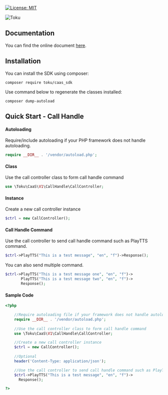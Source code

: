 [![License: MIT](https://img.shields.io/badge/License-MIT-yellow.svg)](https://github.com/cheefoong-toku/toku-caas-sdk/blob/main/LICENSE)

![Toku](https://caasuser.tokuworld.com/images/logo-inverse.png)

## Documentation
You can find the online document [here](https://apidocs.toku.co/).


## Installation
You can install the SDK using composer:

    composer require toku/caas_sdk
Use command below to regenerate the classes installed:

	composer dump-autoload
	
## Quick Start - Call Handle
#### Autoloading
Require/include autoloading if your PHP framework does not handle autoloading.

```php
require __DIR__ . '/vendor/autoload.php';
```

#### Class
Use the call controller class to form call handle command
```php
use \Toku\CaaS\V1\CallHandle\CallController;
```

#### Instance
Create a new call controller instance
```php
$ctrl = new CallController();
```

#### Call Handle Command
Use the call controller to send call handle command such as PlayTTS command.
```php
$ctrl->PlayTTS("This is a test message", "en", "f")->Response();
```
You can also send multiple command.
```php
$ctrl->PlayTTS("This is a test message one", "en", "f")->
       PlayTTS("This is a test message two", "en", "f")->
       Response();
```

#### Sample Code

```php
<?php

	//Require autoloading file if your framework does not handle autoloading
	require __DIR__ . '/vendor/autoload.php';
	
	//Use the call controller class to form call handle command
	use \Toku\CaaS\V1\CallHandle\CallController;

	//Create a new call controller instance
	$ctrl = new CallController();
	
	//Optional
	header('Content-Type: application/json');

	//Use the call controller to send call handle command such as PlayTTS command
	$ctrl->PlayTTS("This is a test message", "en", "f")->
	  Response();

?>
```
